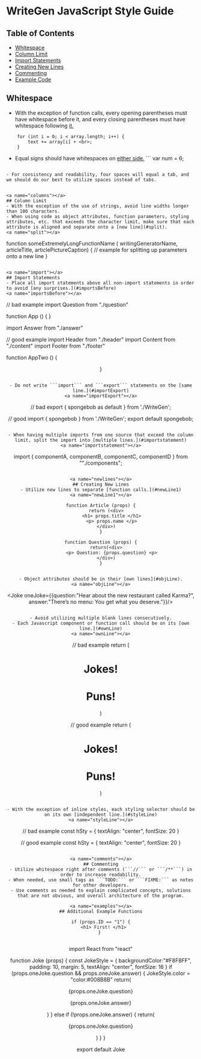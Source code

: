 # WriteGen JavaScript Style Guide


## Table of Contents
* [Whitespace](#whitespace)
* [Column Limit](#columns)
* [Import Statements](#import)
* [Creating New Lines](#newlines)
* [Commenting](#comments)
* [Example Code](#examples)

<a name="whitespace"></a>
## Whitespace
- With the exception of function calls, every opening parentheses must have whitespace before it, and every closing parentheses must have whitespace following [it.](#whitespaceExample1)
<a name="whitespaceExample1"></a>
```
    for (int i = 0; i < array.length; i++) {
        text += array[i] + <br>;
    }
```

- Equal signs should have whitespaces on [either side.](#whitespaceExample2)
<a name="whitespaceExample2"></a>```
var num = 6; 
```

- For consistency and readability, four spaces will equal a tab, and we should do our best to utilize spaces instead of tabs.


<a name="columns"></a>
## Column Limit
- With the exception of the use of strings, avoid line widths longer than 100 characters.
- When using code as object attributes, function parameters, styling attributes, etc. that exceeds the character limit, make sure that each attribute is aligned and separate onto a [new line](#split).
<a name="split"></a>
```
function someExtremelyLongFunctionName (
    writingGeneratorName, articleTitle, articlePictureCaption) {
    // example for splitting up parameters onto a new line
}
```

<a name="import"></a>
## Import Statements
- Place all import statements above all non-import statements in order to avoid [any surprises.](#importsBefore)
<a name="importsBefore"></a>
```
// bad example
import Question from "./question"

function App () {
    <Question/>
}

import Answer from "./answer"

// good example
import Header from "./header"
import Content from "./content"
import Footer from "./footer"

function AppTwo () {
    <Header/>
    <Content/>
    <Footer/>
}
```

- Do not write ```import``` and ```export``` statements on the [same line.](#importExport)
<a name="importExport"></a>
```
// bad 
export { spongebob as default } from './WriteGen';

// good 
import { spongebob } from './WriteGen';
export default spongebob;
```

- When having multiple imports from one source that exceed the column limit, split the import into [multiple lines.](#importstatement)
<a name="importstatement"></a>
```
import {
    componentA, 
    componentB,
    componentC,
    componentD
} from ""./components";
```

<a name="newlines"></a>
## Creating New Lines
- Utilize new lines to separate [function calls.](#newLine1)
<a name="newLine1"></a>
```

    function Article (props) {
        return (<div>
            <h1> props.title </h1>
            <p> props.name </p>
        </div>)
    }

    function Question (props) {
        return(<div>
            <p> Question: {props.question} <p>
        </div>)
    }
```

- Object attributes should be in their [own lines](#objLine).
<a name="objLine"></a>
```
<Joke oneJoke={{question:"Hear about the new restaurant called Karma?", 
    answer:"There’s no menu: You get what you deserve."}}/>
```

- Avoid utilizing multiple blank lines consecutively.
- Each Javascript component or function call should be on its [own line.](#ownLine)
<a name="ownLine"></a>
```
// bad example
return (<div><h1 style={hSty}>Jokes!</h1><h1 style={hSty}>Puns!</h1></div>)

// good example
return (<div>
    <h1 style={hSty}>Jokes!</h1>
    <h1 style={hSty}>Puns!</h1>
    </div>)

```

- With the exception of inline styles, each styling selector should be on its own [independent line.](#styleLine)
<a name="styleLine"></a>
```
// bad example
const hSty = {
        textAlign: "center", fontSize: 20
    }

// good example
const hSty = {
        textAlign: "center",
        fontSize: 20
    }
```

<a name="comments"></a>
## Commenting
- Utilize whitespace right after comments (```//``` or ```/**```) in order to increase readability.
- When needed, use small tags as ```TODO:``` or ```FIXME:``` as notes for other developers.
- Use comments as needed to explain complicated concepts, solutions that are not obvious, and overall architecture of the program.

<a name="examples"></a>
## Additional Example Functions

```
    if (props.ID == "1") {
        <h1> First! </h1>  
    } 
```
```
import React from "react"

function Joke (props) {
    const JokeStyle = {
        backgroundColor:"#F8F8FF",
        padding: 10,
        margin: 5,
        textAlign: "center",
        fontSize: 16
    }
    if (props.oneJoke.question && props.oneJoke.answer) {
        JokeStyle.color = "color:#008B8B"
        return(<div style={JokeStyle}>
        <p>{props.oneJoke.question}</p>
        <p>{props.oneJoke.answer}</p>
        </div>)
    } else if (!props.oneJoke.answer) {
        return(<div style={JokeStyle}>
        <p>{props.oneJoke.question}</p>
        </div>)
    }
}

export default Joke
```




